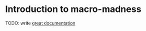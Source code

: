 # Introduction to macro-madness

TODO: write [great documentation](http://jacobian.org/writing/great-documentation/what-to-write/)
